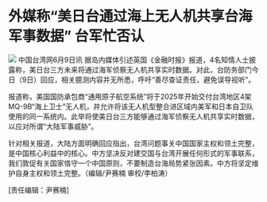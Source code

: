 

# 外媒称“美日台通过海上无人机共享台海军事数据” 台军忙否认

![](https://inews.gtimg.com/newsapp_bt/0/15804420649/1000)
中国台湾网6月9日讯
据岛内媒体引述英国《金融时报》报道，4名知情人士披露称，美日台三方未来将通过海军侦察无人机共享实时数据。对此，台防务部门今日（9日）回应，相关臆测内容并无所悉，呼吁“善尽查证责任，避免误导视听”。

报道称，美国国防承包商“通用原子航空系统”将于2025年开始交付台湾地区4架MQ-9B“海上卫士”无人机，并允许将该无人机型整合进区域内美军和日本自卫队使用的同一系统内。此举将使美日台三方能够通过海军侦察无人机共享实时数据，以应对所谓“大陆军事威胁”。

针对相关报道，大陆方面明确回应指出，台湾问题事关中国国家主权和领土完整，是中国核心利益中的核心。中方坚决反对建交国与台湾开展任何形式的军事联系，我们敦促有关国家恪守一个中国原则，不要制造台海局势紧张因素。中方将坚定维护自身主权和领土完整。（编辑/尹赛楠
审校/李柏涛）

[责任编辑：尹赛楠]

